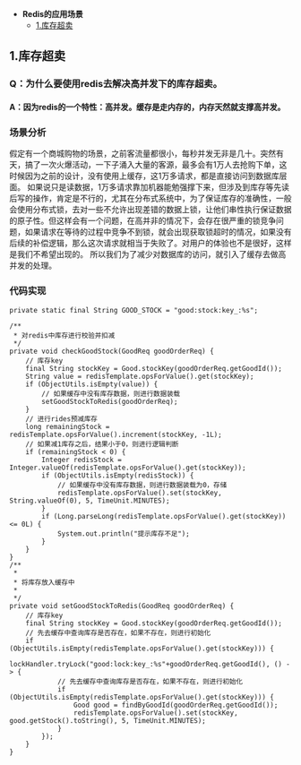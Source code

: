 * **Redis的应用场景**
    * [1.库存超卖](#redis库存超卖场景)


## 1.库存超卖

### Q：为什么要使用redis去解决高并发下的库存超卖。

#### A：因为redis的一个特性：**高并发**。缓存是走内存的，内存天然就支撑高并发。 


### 场景分析
假定有一个商城购物的场景，之前客流量都很小，每秒并发无非是几十。突然有天，搞了一次火爆活动，一下子涌入大量的客源，最多会有1万人去抢购下单，这时候因为之前的设计，没有使用上缓存，这1万多请求，都是直接访问到数据库层面。 
如果说只是读数据，1万多请求靠加机器能勉强撑下来，但涉及到库存等先读后写的操作，肯定是不行的，尤其在分布式系统中，为了保证库存的准确性，一般会使用分布式锁，去对一些不允许出现差错的数据上锁，让他们串性执行保证数据的原子性。但这样会有一个问题，在高并非的情况下，会存在很严重的锁竞争问题，如果请求在等待的过程中竞争不到锁，就会出现获取锁超时的情况，如果没有后续的补偿逻辑，那么这次请求就相当于失败了。对用户的体验也不是很好，这样是我们不希望出现的。
所以我们为了减少对数据库的访问，就引入了缓存去做高并发的处理。


### 代码实现

    private static final String GOOD_STOCK = "good:stock:key_:%s";
     
    /**
     * 对redis中库存进行校验并扣减
     */
    private void checkGoodStock(GoodReq goodOrderReq) {
        // 库存key
        final String stockKey = Good.stockKey(goodOrderReq.getGoodId());
        String value = redisTemplate.opsForValue().get(stockKey);
        if (ObjectUtils.isEmpty(value)) {
            // 如果缓存中没有库存数据，则进行数据装载
            setGoodStockToRedis(goodOrderReq);
        }
        // 进行rides预减库存
        long remainingStock = redisTemplate.opsForValue().increment(stockKey, -1L);
        // 如果减1库存之后，结果小于0，则进行逻辑判断
        if (remainingStock < 0) {
            Integer redisStock = Integer.valueOf(redisTemplate.opsForValue().get(stockKey));
            if (ObjectUtils.isEmpty(redisStock)) {
                // 如果缓存中没有库存数据，则进行数据装载为0，存储
                redisTemplate.opsForValue().set(stockKey, String.valueOf(0), 5, TimeUnit.MINUTES);
            } 
            if (Long.parseLong(redisTemplate.opsForValue().get(stockKey)) <= 0L) {
                System.out.println("提示库存不足");
            }
        }
    }
    /**
     * 
     * 将库存放入缓存中
     *
     */
    private void setGoodStockToRedis(GoodReq goodOrderReq) {
        // 库存key
        final String stockKey = Good.stockKey(goodOrderReq.getGoodId());
        // 先去缓存中查询库存是否存在，如果不存在，则进行初始化
        if (ObjectUtils.isEmpty(redisTemplate.opsForValue().get(stockKey))) {
            lockHandler.tryLock("good:lock:key_:%s"+goodOrderReq.getGoodId(), () -> {
                // 先去缓存中查询库存是否存在，如果不存在，则进行初始化
                if (ObjectUtils.isEmpty(redisTemplate.opsForValue().get(stockKey))) {
                    Good good = findByGoodId(goodOrderReq.getGoodId());
                    redisTemplate.opsForValue().set(stockKey, good.getStock().toString(), 5, TimeUnit.MINUTES);
                }
            });
        }
    }

